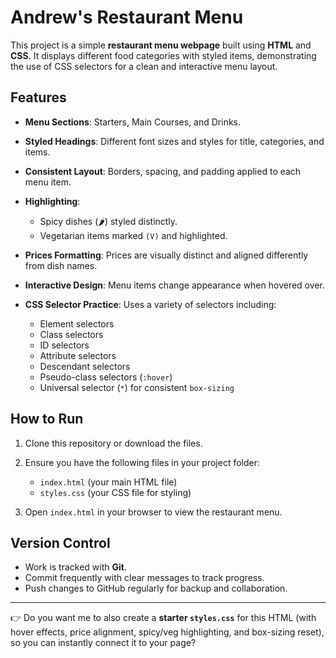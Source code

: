 
# Andrew's Restaurant Menu

This project is a simple **restaurant menu webpage** built using **HTML** and **CSS**. It displays different food categories with styled items, demonstrating the use of CSS selectors for a clean and interactive menu layout.

## Features

* **Menu Sections**: Starters, Main Courses, and Drinks.
* **Styled Headings**: Different font sizes and styles for title, categories, and items.
* **Consistent Layout**: Borders, spacing, and padding applied to each menu item.
* **Highlighting**:

  * Spicy dishes (🌶️) styled distinctly.
  * Vegetarian items marked `(V)` and highlighted.
* **Prices Formatting**: Prices are visually distinct and aligned differently from dish names.
* **Interactive Design**: Menu items change appearance when hovered over.
* **CSS Selector Practice**: Uses a variety of selectors including:

  * Element selectors
  * Class selectors
  * ID selectors
  * Attribute selectors
  * Descendant selectors
  * Pseudo-class selectors (`:hover`)
  * Universal selector (`*`) for consistent `box-sizing`

## How to Run

1. Clone this repository or download the files.
2. Ensure you have the following files in your project folder:

   * `index.html` (your main HTML file)
   * `styles.css` (your CSS file for styling)
3. Open `index.html` in your browser to view the restaurant menu.

## Version Control

* Work is tracked with **Git**.
* Commit frequently with clear messages to track progress.
* Push changes to GitHub regularly for backup and collaboration.

---

👉 Do you want me to also create a **starter `styles.css`** for this HTML (with hover effects, price alignment, spicy/veg highlighting, and box-sizing reset), so you can instantly connect it to your page?
